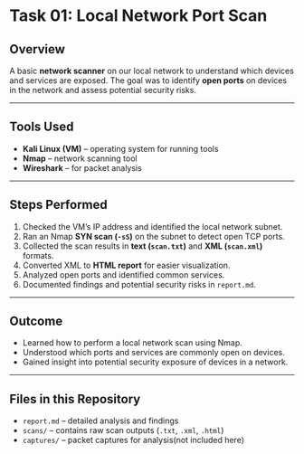 # Task 01: Local Network Port Scan

## Overview
A basic **network scanner** on our local network to understand which devices and services are exposed. The goal was to identify **open ports** on devices in the network and assess potential security risks.

---

## Tools Used
- **Kali Linux (VM)** – operating system for running tools
- **Nmap** – network scanning tool
- **Wireshark** – for packet analysis 

---

## Steps Performed
1. Checked the VM’s IP address and identified the local network subnet.
2. Ran an Nmap **SYN scan (`-sS`)** on the subnet to detect open TCP ports.
3. Collected the scan results in **text (`scan.txt`)** and **XML (`scan.xml`)** formats.
4. Converted XML to **HTML report** for easier visualization.
5. Analyzed open ports and identified common services.
6. Documented findings and potential security risks in `report.md`.

---

## Outcome
- Learned how to perform a local network scan using Nmap.
- Understood which ports and services are commonly open on devices.
- Gained insight into potential security exposure of devices in a network.

---

## Files in this Repository
- `report.md` – detailed analysis and findings  
- `scans/` – contains raw scan outputs (`.txt`, `.xml`, `.html`)  
- `captures/` – packet captures for analysis(not included here)
